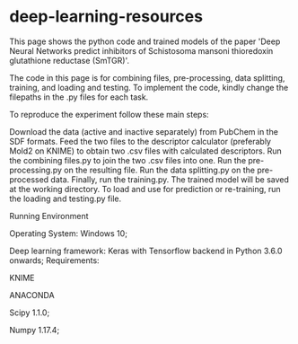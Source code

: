 # deep-learning-resources
This page shows the python code and trained models of the paper 'Deep Neural Networks predict inhibitors of Schistosoma mansoni thioredoxin glutathione reductase (SmTGR)'.


The code in this page is for combining files, pre-processing, data splitting, training, and loading and testing. To implement the code, kindly change the filepaths in the .py files for each task.

To reproduce the experiment follow these main steps:

Download the data (active and inactive separately) from PubChem in the SDF formats.
Feed the two files to the descriptor calculator (preferably Mold2 on KNIME) to obtain two .csv files with calculated descriptors.
Run the combining files.py to join the two .csv files into one.
Run the pre-processing.py on the resulting file.
Run the data splitting.py on the pre-processed data.
Finally, run the training.py. The trained model will be saved at the working directory.
To load and use for prediction or re-training, run the loading and testing.py file.


Running Environment

Operating System: Windows 10;


Deep learning framework: Keras with Tensorflow backend in Python 3.6.0 onwards;
Requirements:

KNIME

ANACONDA

Scipy 1.1.0;

Numpy 1.17.4;
